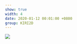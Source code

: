 ```yaml
---
show: true
width: 4
date: 2020-01-12 00:01:00 +0800
group: KIRI2D
---
```

<div>
    <img data-src="{{ '/assets/img/kiri2d/lloyd1.gif' | relative_url }}" class="lazy w-100 rounded" src="{{ '/assets/img/empty_300x200.png' | relative_url }}">
</div>
